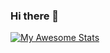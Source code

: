 ### Hi there 👋

[![My Awesome Stats](https://awesome-github-stats.azurewebsites.net/user-stats/BiancaPereira?cardType=level&theme=buefy&Background=FFFFFF)](https://git.io/awesome-stats-card)

